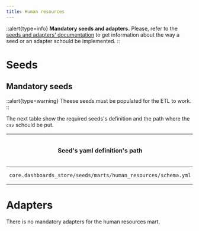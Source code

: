 ```yaml
---
title: Human resources
---
```

::alert{type=info}
**Mandatory seeds and adapters.** Please, refer to the [seeds and adapters' documentation](/using/configuration/adapts-seeds) to get information about the way a seed or an adapter schould be implemented.
::

# Seeds

## Mandatory seeds
::alert{type=warning}
Theese seeds must be populated for the ETL to work.
::

The next table show the required seeds's definition and the path where the `csv` schould be put.

| Seed's yaml definition's path | Where to save it |  name of the seeds to implement |
| --- | --- | --- |
| `core.dashboards_store/seeds/marts/human_resources/schema.yml` | `core.dashboards_store/seeds/marts/human_resources/schema.yml` |  etat_empl, stat_eng |

# Adapters

There is no mandatory adapters for the human resources mart.
